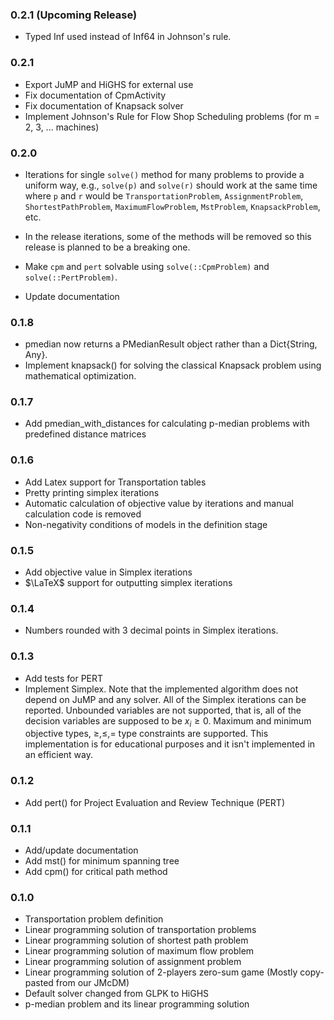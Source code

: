 ### 0.2.1 (Upcoming Release)

- Typed Inf used instead of Inf64 in Johnson's rule.


### 0.2.1

- Export JuMP and HiGHS for external use
- Fix documentation of CpmActivity
- Fix documentation of Knapsack solver
- Implement Johnson's Rule for Flow Shop Scheduling problems (for m = 2, 3, ... machines)


### 0.2.0 

- Iterations for single `solve()` method for many problems to provide a uniform way, e.g., `solve(p)` and `solve(r)` should work at the same time where `p` and `r` would be `TransportationProblem`, `AssignmentProblem`, `ShortestPathProblem`, `MaximumFlowProblem`, `MstProblem`, `KnapsackProblem`, etc.

- In the release iterations, some of the methods will be removed so this release is planned to be a breaking one.
- Make `cpm` and `pert` solvable using `solve(::CpmProblem)` and `solve(::PertProblem)`.
- Update documentation


### 0.1.8

- pmedian now returns a PMedianResult object rather than a Dict{String, Any}.
- Implement knapsack() for solving the classical Knapsack problem using mathematical optimization.

### 0.1.7

- Add pmedian_with_distances for calculating p-median problems with predefined distance matrices


### 0.1.6 

- Add Latex support for Transportation tables
- Pretty printing simplex iterations
- Automatic calculation of objective value by iterations and manual calculation code is removed
- Non-negativity conditions of models in the definition stage

### 0.1.5 

- Add objective value in Simplex iterations
- $\LaTeX$ support for outputting simplex iterations

### 0.1.4 

- Numbers rounded with 3 decimal points in Simplex iterations.

### 0.1.3 

- Add tests for PERT
- Implement Simplex. Note that the implemented algorithm does not depend on JuMP and any solver. All of the Simplex iterations can be reported. Unbounded variables are not supported, that is, all of the decision variables are supposed to be $x_i \ge 0$. Maximum and minimum objective types, $\ge, \le, =$ type constraints are supported. This implementation is for educational purposes and it isn't implemented in an
efficient way. 


### 0.1.2  

- Add pert() for Project Evaluation and Review Technique (PERT)


### 0.1.1 

- Add/update documentation
- Add mst() for minimum spanning tree
- Add cpm() for critical path method

### 0.1.0 

- Transportation problem definition
- Linear programming solution of transportation problems 
- Linear programming solution of shortest path problem
- Linear programming solution of maximum flow problem
- Linear programming solution of assignment problem
- Linear programming solution of 2-players zero-sum game (Mostly copy-pasted from our JMcDM)
- Default solver changed from GLPK to HiGHS
- p-median problem and its linear programming solution  

  
  
